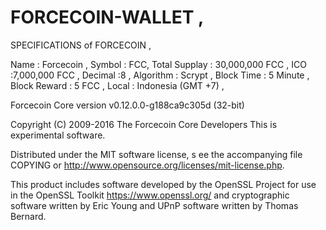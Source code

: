# FORCECOIN-WALLET ,

SPECIFICATIONS of  FORCECOIN  ,

Name            : Forcecoin  ,
Symbol 		      : FCC,
Total Supplay		: 30,000,000 FCC ,
ICO 		      	:7,000,000 FCC  ,
Decimal	      	:8  ,
Algorithm		    : Scrypt   ,
Block Time		  : 5 Minute  ,
Block Reward		: 5 FCC  ,
Local 			: Indonesia (GMT +7) ,



Forcecoin Core version v0.12.0.0-g188ca9c305d (32-bit)

Copyright (C) 2009-2016 The Forcecoin Core Developers
This is experimental software.

Distributed under the MIT software license, s
ee the accompanying file COPYING or 
http://www.opensource.org/licenses/mit-license.php.

This product includes software developed 
by the OpenSSL Project for use in the
OpenSSL Toolkit https://www.openssl.org/ 
and cryptographic software written
by Eric Young and UPnP software written by Thomas Bernard. 
